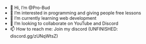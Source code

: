 - 👋 Hi, I’m @Pro-Bud
- 👀 I’m interested in programming and giving people free lessons
- 🌱 I’m currently learning web development
- 💞️ I’m looking to collaborate on YouTube and Discord
- 📫 How to reach me: Join my discord (UNFINISHED: discord.gg/zUNqWtsZ)
